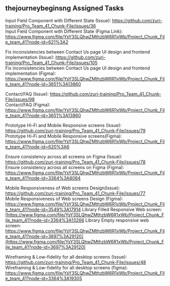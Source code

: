 ## thejourneybeginsng Assigned Tasks
Input Field Component with Different State (Issue): https://github.com/zuri-training/Pro_Team_41_Chunk-File/issues/36 <br>
Input Field Component with Different State (Figma Link): https://www.figma.com/file/YsY3SLQhwZMthzbW6R1xWb/Project_Chunk_File_team_41?node-id=621%3A2

Fix inconsistencies between Contact Us page UI design and frontend implementation (Issue): https://github.com/zuri-training/Pro_Team_41_Chunk-File/issues/105 <br>
Fix inconsistencies between Contact Us page UI design and frontend implementation (Figma): https://www.figma.com/file/YsY3SLQhwZMthzbW6R1xWb/Project_Chunk_File_team_41?node-id=3651%3A13860

Contact/FAQ (Issue): https://github.com/zuri-training/Pro_Team_41_Chunk-File/issues/98 <br>
Contact/FAQ (Figma): https://www.figma.com/file/YsY3SLQhwZMthzbW6R1xWb/Project_Chunk_File_team_41?node-id=3651%3A13860

Prototype Hi-Fi and Mobile Responsive screens (Issue): https://github.com/zuri-training/Pro_Team_41_Chunk-File/issues/79 <br>
Prototype Hi-Fi and Mobile Responsive screens(Figma): https://www.figma.com/file/YsY3SLQhwZMthzbW6R1xWb/Project_Chunk_File_team_41?node-id=620%3A6

Ensure consistency across all screens on Figma (Issue): https://github.com/zuri-training/Pro_Team_41_Chunk-File/issues/78 <br>
Ensure consistency across all screens on Figma (Figma): https://www.figma.com/file/YsY3SLQhwZMthzbW6R1xWb/Project_Chunk_File_team_41?node-id=3364%3A8084

Mobile Responsiveness of Web screens Design(Issue): https://github.com/zuri-training/Pro_Team_41_Chunk-File/issues/77 <br>
Mobile Responsiveness of Web screens Design (Figma): https://www.figma.com/file/YsY3SLQhwZMthzbW6R1xWb/Project_Chunk_File_team_41?node-id=3549%3A17914
Library Filled Responsive Web screen: [https://www.figma.com/file/YsY3SLQhwZMthzbW6R1xWb/Project_Chunk_File_team_41?node-id=3364%3A13266
Library Empty responsive web screen: https://www.figma.com/file/YsY3SLQhwZMthzbW6R1xWb/Project_Chunk_File_team_41?node-id=3697%3A29120](https://www.figma.com/file/YsY3SLQhwZMthzbW6R1xWb/Project_Chunk_File_team_41?node-id=3697%3A29120)

Wireframing & Low-fidelity for all desktop screens (Issue): https://github.com/zuri-training/Pro_Team_41_Chunk-File/issues/48 <br>
Wireframing & Low-fidelity for all desktop screens (figma): https://www.figma.com/file/YsY3SLQhwZMthzbW6R1xWb/Project_Chunk_File_team_41?node-id=3364%3A19305
